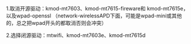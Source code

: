 1.取消开源驱动：kmod-mt7603、kmod-mt7615-fireware和 kmod-mt7615e，以及wpad-openssl （network-wirelessAPD下面，可能是wpad-mini或其他的，总之把wpad开头的都取消否则会冲突）

2.选择闭源驱动：mtwifi、kmod-mt7603e、kmod-mt7615d
